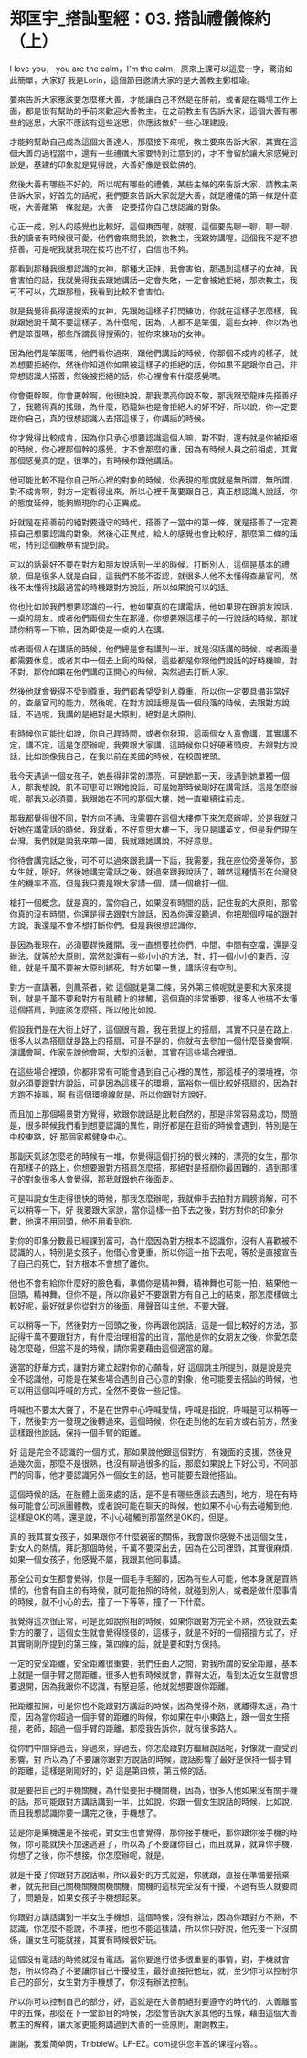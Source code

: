 # 郑匡宇_搭訕聖經：03. 搭訕禮儀條約（上）

I love you， you are the calm，I'm the calm，原來上課可以這麼一字，驚消如此簡單，大家好 我是Lorin，這個節目邀請大家的是大善教主鄭框瑜。

要來告訴大家應該要怎麼樣大善，才能讓自己不然是在肝前，或者是在職場工作上面，都是很有幫助的手前來歡迎大善教主，在之前教主有告訴大家，這個大善有哪些的迷思，大家不應該有這些迷思，你應該做好一些心理建設。

才能夠幫助自己成為這個大善達人，那麼接下來呢，教主要來告訴大家，其實在這個大善的過程當中，還有一些禮儀大家要特別注意到的，才不會留於讓大家感覺到說是，基建的印象就是覺得說，大善好像是很欽佛的。

然後大善有哪些不好的，所以呢有哪些的禮儀，某些主條的來告訴大家，請教主來告訴大家，好首先的話呢，我們要來告訴大家就是大善，就是禮儀的第一條是什麼呢，大善離第一條就是，大善一定要搭你自己想認識的對象。

心正一成，別人的感覺也比較好，這個東西喔，就喔，這個要先聊一聊，聊一聊，我的讀者有時候很可愛，他們會來問我說，欸教主，我跟妳講喔，這個我不是不想搭善，可是呢我就我現在技巧也不好，自信也不夠。

那看到那種我很想認識的女神，那種大正妹，我會害怕，那遇到這樣子的女神，我會害怕的話，我就覺得我去跟她講話一定會失敗，一定會被她拒絕，那欸教主，我可不可以，先跟那種，我看到比較不會害怕。

就是我覺得長得還搜索的女神，先跟她這樣子打閃練功，你就在這樣子怎麼樣，我就跟她說千萬不要這樣子，為什麼呢，因為，人都不是笨蛋，這些女神，你以為他們是笨蛋嗎，那些所謂長得搜索的，被你來練功的女神。

因為他們是笨蛋嗎，他們看你過來，跟他們講話的時候，你那個不成肯的樣子，就為想要拒絕你，然後你知道你如果被這樣子的拒絕的話，你如果不是跟你自己，非常想認識人搭善，然後被拒絕的話，你心裡會有什麼感覺嗎。

你會更幹啊，你會更幹啊，他很快說，那我漂亮你說不敢，那我跟恐龍妹先搭善好了，我聽得真的搖頭，為什麼，恐龍妹也是會拒絕人的好不好，所以說，你一定要跟你自己，真的很想認識人去搭這樣子，你講話的時候。

你才覺得比較成肯，因為你只承心想要認識這個人嘛，對不對，還有就是你被拒絕的時候，你心裡那個幹的感覺，才不會那麼的重，因為有時候人員之前相處，其實那個感覺真的是，很準的，有時候你跟他講話。

他可能比較不是你自己所心裡的對象的時候，你表現的態度就是無所謂，無所謂，對不成肯啊，對方一定看得出來，所以心裡千萬要跟自己，真正想認識人說話，你的態度延伸，能夠顯現你的心正異成。

好就是在搭善前的絕對要遵守的時代，搭善了一當中的第一條，就是搭善了一定要搭自己想要認識的對象，然後心正異成，給人的感覺也會比較好，那麼第二條的話呢，特別這個教學有提到說。

可以的話最好不要在對方和朋友說話到一半的時候，打斷別人，這個是基本的禮貌，但是很多人就是白目，這我們不能不否認，就很多人他不太懂得查嚴官司，然後不太懂得找最適當的時機跟對方說話，所以如果說可以的話。

你也比如說我們想要認識的一行，他如果真的在講電話，他如果現在跟朋友說話，一桌的朋友，或者他們兩個女生在那邊，你想要跟這樣子的一行說話的時候，那就請你稍等一下嘛，因為即使是一桌的人在講。

或者兩個人在講話的時候，他們總是會有講到一半，就是沒話講的時候，或者兩邊都需要休息，或者其中一個去上廁的時候，這些都是你跟他們說話的好時機嘛，對不對，那你如果在他們講的正開心的時候，突然過去打斷人家。

然後他就會覺得不受到尊重，我們都希望受別人尊重，所以你一定要具備非常好的，查嚴官司的能力，然後呢，在對方說話總是告一個段落的時候，去跟對方說話，不過呢，我講的是絕對是大原則，絕對是大原則。

有時候你可能比如說，你自己趕時間，或者你發現，這兩個女人真會講，其實講不定，講不定，這是怎麼辦呢，我要跟大家講，這時候你只好硬著頭皮，去跟對方說話，比如說像我自己，在我以前在美國的時候，在校園裡頭。

我今天遇過一個女孩子，她長得非常的漂亮，可是她那一天，我遇到她單獨一個人，那我想說，肌不可思可以跟她說話，可是她那時候剛好在講電話，這是怎麼辦呢，那我又必須要，我跟她在不同的那個大樓，她一直繼續往前走。

那我都覺得很不同，對方向不通，我需要在這個大樓停下來怎麼辦呢，於是我就只好她在講電話的時候，我就看，不好意思大樓一下，我只是講英文，但是我們現在台灣，我們就是說我來帶一國，我就跟她講說，不好意思。

你待會講完話之後，可不可以過來跟我講一下話，我需要，我在座位旁邊等你，那女生就，哦好，然後她講完電話之後，就過來跟我說話了，雖然這種情形在台灣發生的機率不高，但是我只要是跟大家講一個，講一個槍打一個。

槍打一個概念，就是真的，當你自己，如果沒有時間的話，記住我的大原則，那當你真的沒有時間，你還是得去跟對方說話，因為你還沒聽過，你把那個哼喵的跟對方說，我還是不會不想打斷你們，但是我很想認識你。

是因為我現在，必須要趕快離開，我一直想要找你們，中間，中間有空檔，還是沒辦法，就等於大原則，當然就還有一些小小的方法，對，打一個小小的東西，沒錯，就是千萬不要被大原則綁死，對方如果一隻，講話沒有空到。

對方一直講著，劍鳳茶者，欸 這個就是第二條，另外第三條呢就是要和大家來提到，就是千萬不要和對方有肌體上的接觸，這個真的非常重要，很多人他搞不太懂這個搭扇，到底該怎麼搭，所以他比如說。

假設我們是在大街上好了，這個很有趣，我在我提上的搭扇，其實不只是在路上，很多人以為搭扇就是路上的搭扇，可是不是的，你就有去參加一個什麼音樂會啊，演講會啊，作家先說他會啊，大型的活動，其實在這些場合裡頭。

在這些場合裡頭，你都非常有可能會遇到自己心裡的異性，那這樣子的環境裡，你就必須要跟對方說話，可是因為這樣子的環境，富裕你一個比較好搭扇的，因為對方跑不掉嘛，啊 有這個環境線就是，所以你跟對方說好。

而且加上那個場景對方覺得，欸跟你說話是比較自然的，那是非常容易成功，問題是，很多時候我們看到想要認識的異性，剛好都是在逛街的時候會遇到，特別是在中校東路，好 那個家都健身中心。

那副天氣該怎麼老的時候有一堆，你覺得這個打扮的很火辣的，漂亮的女生，那你在那樣子的路上，你想要跟對方搭扇怎麼搭，那絕對是搭扇你最困難的，遇到那樣子的對象很多人會覺得，那我就跟他在後面走。

可是叫說女生走得很快的時候，那我怎麼辦呢，我就伸手去拍對方肩膀消解，可不可以稍等一下，好 我要跟大家說，當你這樣一拍下去之後，對方對你的印象分數，他還不用回頭，他不用看到你。

對你的印象分數最已經課到富可，為什麼因為對方根本不認識你，沒有人喜歡被不認識的人，特別是女孩子，他借心會更重，所以你這一拍下去呢，等於是直接宣告了自己的死亡，對方根本不會想了離你。

他也不會有給你什麼好的臉色看，準備你是精神舞，精神舞也可能一拍，結果他一回頭，精神舞，但你不是，所以你最好不要跟對方有自己上的結束，那怎麼樣做比較好呢，最好就是你從對方的後面，用聲音叫主他，不要大聲。

可以稍等一下，然後對方一回頭之後，你再跟他說話，這是一個比較好的方法，那記得千萬不要跟對方，有什麼治理相當的出貨，當他是你的女朋友之後，你愛怎麼碰怎麼碰，但當不是的時候，請你需要藉由這個適當的離。

適當的舒華方式，讓對方建立起對你的心願看，好 這個跳主所提到，就是說是完全不認識他，可能是在某些場合遇到自己心意的對象，他可能要去搭訕的時候，他可以用這個叫呼喊的方式，全然不要做一些記憶。

呼喊也不要太大聲了，不是在世界中心呼喊愛情，呼喊是指說，呼喊是可以稍等一下，然後對方一發現之後轉過來，這個時候，你在走到他的左前方或右前方，然後這樣跟他說話，保持一個手臂的距離。

好 這是完全不認識的一個方式，那如果說他跟這個對方，有幾面的支援，然後見過幾次面，那麼不是很熟，也沒有聊過很多的話，那麼如果說上下好公司，不同部門的同事，他才要認識另外一個女生的話，他可能要去跟他搭訕。

這個時候的話，在肢體上面來處的話，是不是有哪些應該去遇到，地方，現在有時候可能會公司派團體教，或者說可能在聊天的時候，他如果不小心有去碰觸到他，這樣是OK的嗎，還是說，不小心碰觸到那當然是OK的，但是。

真的 我其實女孩子，如果跟你不什麼親密的關係，我會跟你感覺不出這個女生，對女人的熱情，拜託那個時候，千萬不要深出去，因為在公司裡頭，其實很麻煩，如果一個女孩子，他感覺不屬，我跟其他同事講。

那全公司女生都會覺得，你是一個毛手毛腳的，因為有些人可能，他本身就是買熱情的，他會有自主的有時候，就可能拍照的時候，就碰到別人，或者是做什麼事情的時候，就不小心的去，撞了一下等等，撞了一下什麼。

我覺得這次很正常，可是比如說照相的時候，如果你跟對方完全不熟，然後就去柔對方的腰了，這個女生就會覺得怪怪的，這樣子，就是不好的一個搭擅方式了，好 其實剛剛所提到的第三條，第四條的話，就是要和對方保持。

一定的安全距離，安全距離很重要，我們任由人之間，對我所謂的安全距離，基本上就是一個手臂之間距離，很多人他有時候就會，靠得太近，看到太近女生就會想要退開，因為我跟你不認識，有壓迫感，他就就想要跟你距離。

把距離拉開，可是你也不能跟對方講話的時候，因為覺得不熟，就離得太遠，為什麼，因為當你超過一個手臂的距離的時候，你如果在中小東路上，跟一個女生搭擅，老師，超過一個手臂的距離，那麼我告訴你，就有很多路人。

從你們中間穿過去，穿過來，穿過去，你怎麼跟對方繼續說話呢，好像就一直受到影響，對 所以為了不要讓你跟對方說話的時候，說話影響了最好是保持一個手臂的距離，這樣是剛剛好的，好 這是第四條，第五條的話。

就是要把自己的手機關機，為什麼要把手機關機，因為，很多人他如果沒有關手機的話，那可能跟對方講話講到一半，比如說，你跟一個女生說話的時候，比如說，而且我想認識你要一講完之後，手機想了。

這是你是藥機還是不接呢，對女生也會覺得，那你接手機吧，那你跟你接手機的時候，你可能就快不加速逃避了，所以為了不要讓你自己，而且就算，就算你手機，你想了之後，你不想接，你怎麼辦呢，就是。

就是干擾了你跟對方說話嘛，所以最好的方式就是，你就跟，直接在準備要搭乘著，就先把自己關機關機關機關機，關機的這樣完全沒有干擾，不過有些人就要問了，問題是，如果女孩子手機想起來。

你跟對方講話講到一半女生手機想，這個時候，沒有辦法，因為你跟對方不熟，不認識，你怎麼不能說，不準接，他也不能這樣講，所以你只好說，他先接一下沒關係，讓女生可能就接，其實有時候很好玩。

這個沒有電話的時候就沒有電話，當你要進行很多很重要的事情，對，手機就會想，所以你為了不要讓你自己干擾發生，最好直接把他玩，就，至少你可以控制你自己的部分，女生對方手機想了，你沒有辦法控制。

所以你可以控制自己的部分，好，這就是在大善前絕對要遵守的時代的，大善離當中的五條，那麼在下一堂節目的時候，怎麼會告訴大家其他的五條，藉由這個大善教主的解釋，讓大家更能夠講過到大善的一些原則，謝謝教主。

謝謝，我爱简单网，TribbleW。LF-EZ。com提供您丰富的课程内容。。